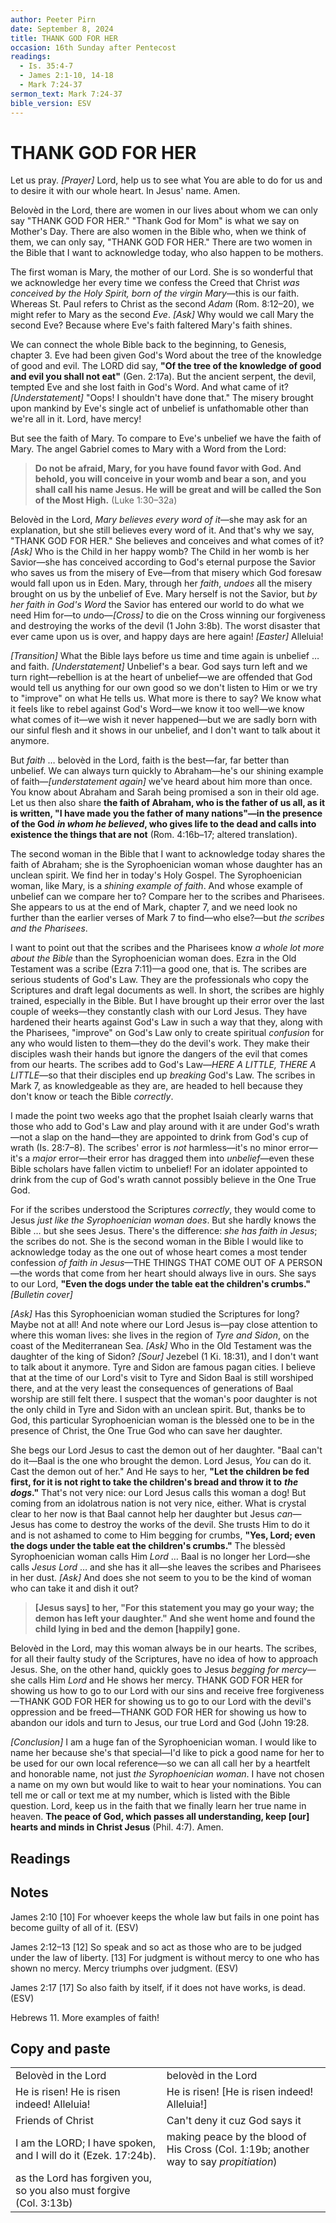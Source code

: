 ```yaml
---
author: Peeter Pirn
date: September 8, 2024
title: THANK GOD FOR HER
occasion: 16th Sunday after Pentecost
readings:
  - Is. 35:4-7
  - James 2:1-10, 14-18
  - Mark 7:24-37
sermon_text: Mark 7:24-37
bible_version: ESV
---
```


# THANK GOD FOR HER

Let us pray. *\[Prayer]*  Lord, help us to see what You are able to do for us and to desire it with our whole heart. In Jesus' name. Amen.

Belovèd in the Lord, there are women in our lives about whom we can only say "THANK GOD FOR HER." "Thank God for Mom" is what we say on Mother's Day. There are also women in the Bible who, when we think of them, we can only say, "THANK GOD FOR HER." There are two women in the Bible that I want to acknowledge today, who also happen to be mothers.

The first woman is Mary, the mother of our Lord. She is so wonderful that we acknowledge her every time we confess the Creed that Christ *was conceived by the Holy Spirit, born of the virgin Mary*—this is our faith. Whereas St. Paul refers to Christ as the second *Adam* (Rom. 8:12–20), we might refer to Mary as the second *Eve*. *\[Ask]*  Why would we call Mary the second Eve? Because where Eve's faith faltered Mary's faith shines.

We can connect the whole Bible back to the beginning, to Genesis, chapter 3. Eve had been given God's Word about the tree of the knowledge of good and evil. The LORD did say, **"Of the tree of the knowledge of good and evil you shall not eat"**  (Gen. 2:17a). But the ancient serpent, the devil, tempted Eve and she lost faith in God's Word. And what came of it? *\[Understatement]*  "Oops! I shouldn't have done that." The misery brought upon mankind by Eve's single act of unbelief is unfathomable other than we're all in it. Lord, have mercy!

But see the faith of Mary. To compare to Eve's unbelief we have the faith of Mary. The angel Gabriel comes to Mary with a Word from the Lord:
> **Do not be afraid, Mary, for you have found favor with God. And behold, you will conceive in your womb and bear a son, and you shall call his name Jesus. He will be great and will be called the Son of the Most High.**  (Luke 1:30–32a)

Belovèd in the Lord, *Mary believes every word of it*—she may ask for an explanation, but she still believes every word of it. And that's why we say, "THANK GOD FOR HER." She believes and conceives and what comes of it? *\[Ask]*  Who is the Child in her happy womb? The Child in her womb is her Savior—she has conceived according to God's eternal purpose the Savior who saves us from the misery of Eve—from that misery which God foresaw would fall upon us in Eden. Mary, through her *faith*, *undoes* all the misery brought on us by the unbelief of Eve. Mary herself is not the Savior, but *by her faith in God's Word* the Savior has entered our world to do what we need Him for—to *un*do—*\[Cross]*  to die on the Cross winning our forgiveness and destroying the works of the devil (1 John 3:8b). The worst disaster that ever came upon us is over, and happy days are here again! *\[Easter]*  Alleluia!

*\[Transition]*  What the Bible lays before us time and time again is unbelief … and faith. *\[Understatement]*  Unbelief's a bear. God says turn left and we turn right—rebellion is at the heart of unbelief—we are offended that God would tell us anything for our own good so we don't listen to Him or we try to "improve" on what He tells us. What more is there to say? We know what it feels like to rebel against God's Word—we know it too well—we know what comes of it—we wish it never happened—but we are sadly born with our sinful flesh and it shows in our unbelief, and I don't want to talk about it anymore.

But *faith* … belovèd in the Lord, faith is the best—far, far better than unbelief. We can always turn quickly to Abraham—he's our shining example of faith—*\[understatement again]*  we've heard about him more than once. You know about Abraham and Sarah being promised a son in their old age. Let us then also share **the faith of Abraham, who is the father of us all, as it is written, "I have made you the father of many nations"—in the presence of the God** ***in whom he believed*, who gives life to the dead and calls into existence the things that are not** (Rom. 4:16b–17; altered translation).

The second woman in the Bible that I want to acknowledge today shares the faith of Abraham; she is the Syrophoenician woman whose daughter has an unclean spirit. We find her in today's Holy Gospel. The Syrophoenician woman, like Mary, is a *shining example of faith*. And whose example of unbelief can we compare her to? Compare her to the scribes and Pharisees. She appears to us at the end of Mark, chapter 7, and we need look no further than the earlier verses of Mark 7 to find—who else?—but *the scribes and the Pharisees*.

I want to point out that the scribes and the Pharisees know *a whole lot more about the Bible* than the Syrophoenician woman does. Ezra in the Old Testament was a scribe (Ezra 7:11)—a good one, that is. The scribes are serious students of God's Law. They are the professionals who copy the Scriptures and draft legal documents as well. In short, the scribes are highly trained, especially in the Bible. But I have brought up their error over the last couple of weeks—they constantly clash with our Lord Jesus. They have hardened their hearts against God's Law in such a way that they, along with the Pharisees, "improve" on God's Law only to create spiritual *confusion* for any who would listen to them—they do the devil's work. They make their disciples wash their hands but ignore the dangers of the evil that comes from our hearts. The scribes add to God's Law—*HERE A LITTLE, THERE A LITTLE*—so that their disciples end up *breaking* God's Law. The scribes in Mark 7, as knowledgeable as they are, are headed to hell because they don't know or teach the Bible *correctly*.

I made the point two weeks ago that the prophet Isaiah clearly warns that those who add to God's Law and play around with it are under God's wrath—not a slap on the hand—they are appointed to drink from God's cup of wrath (Is. 28:7–8). The scribes' error is *not* harmless—it's no minor error—it's a *major* error—their error has dragged them into *unbelief*—even these Bible scholars have fallen victim to unbelief! For an idolater appointed to drink from the cup of God's wrath cannot possibly believe in the One True God.

For if the scribes understood the Scriptures *correctly*, they would come to Jesus *just like the Syrophoenician woman does*. But she hardly knows the Bible … but she sees Jesus. There's the difference: *she has faith in Jesus*; the scribes do not. She is the second woman in the Bible I would like to acknowledge today as the one out of whose heart comes a most tender confession *of faith in Jesus*—THE THINGS THAT COME OUT OF A PERSON—the words that come from her heart should always live in ours. She says to our Lord, **"Even the dogs under the table eat the children's crumbs."**  *\[Bulletin cover]*

*\[Ask]*  Has this Syrophoenician woman studied the Scriptures for long? Maybe not at all! And note where our Lord Jesus is—pay close attention to where this woman lives: she lives in the region of *Tyre and Sidon*, on the coast of the Mediterranean Sea. *\[Ask]*  Who in the Old Testament was the daughter of the king of Sidon? *\[Sour]*  Jezebel (1 Ki. 18:31), and I don't want to talk about it anymore. Tyre and Sidon are famous pagan cities. I believe that at the time of our Lord's visit to Tyre and Sidon Baal is still worshiped there, and at the very least the consequences of generations of Baal worship are still felt there. I suspect that the woman's poor daughter is not the only child in Tyre and Sidon with an unclean spirit. But, thanks be to God, this particular Syrophoenician woman is the blessèd one to be in the presence of Christ, the One True God who can save her daughter.

She begs our Lord Jesus to cast the demon out of her daughter. "Baal can't do it—Baal is the one who brought the demon. Lord Jesus, *You* can do it. Cast the demon out of her." And He says to her, **"Let the children be fed first, for it is not right to take the children's bread and throw it to** ***the dogs*."**  That's not very nice: our Lord Jesus calls this woman a dog! But coming from an idolatrous nation is not very nice, either. What is crystal clear to her now is that Baal cannot help her daughter but Jesus *can*—Jesus has come to destroy the works of the devil. She trusts Him to do it and is not ashamed to come to Him begging for crumbs, **"Yes, Lord; even the dogs under the table eat the children's crumbs."**  The blessèd Syrophoenician woman calls Him *Lord* … Baal is no longer her Lord—she calls *Jesus Lord* … and she has it all—she leaves the scribes and Pharisees in her dust. *\[Ask]*  And does she not seem to you to be the kind of woman who can take it and dish it out?
> **\[Jesus says] to her, "For this statement you may go your way; the demon has left your daughter." And she went home and found the child lying in bed and the demon \[happily] gone.**

Belovèd in the Lord, may this woman always be in our hearts. The scribes, for all their faulty study of the Scriptures, have no idea of how to approach Jesus. She, on the other hand, quickly goes to Jesus *begging for mercy*—she calls Him *Lord* and He shows her mercy. THANK GOD FOR HER for showing us how to go to our Lord with our sins and receive free forgiveness—THANK GOD FOR HER for showing us to go to our Lord with the devil's oppression and be freed—THANK GOD FOR HER for showing us how to abandon our idols and turn to Jesus, our true Lord and God (John 19:28.

*\[Conclusion]*  I am a huge fan of the Syrophoenician woman. I would like to name her because she's that special—I'd like to pick a good name for her to be used for our own local reference—so we can all call her by a heartfelt and honorable name, not just *the Syrophoenician woman*. I have not chosen a name on my own but would like to wait to hear your nominations. You can tell me or call or text me at my number, which is listed with the Bible question. Lord, keep us in the faith that we finally learn her true name in heaven. **The peace of God, which passes all understanding, keep \[our] hearts and minds in Christ Jesus** (Phil. 4:7). Amen.
## Readings

## Notes
James 2:10
\[10] For whoever keeps the whole law but fails in one point has become guilty of all of it. (ESV)

James 2:12–13
\[12] So speak and so act as those who are to be judged under the law of liberty. \[13] For judgment is without mercy to one who has shown no mercy. Mercy triumphs over judgment. (ESV)

James 2:17
\[17] So also faith by itself, if it does not have works, is dead. (ESV)

Hebrews 11. More examples of faith!
## Copy and paste
|                                                                     |                                                                                        |
| ------------------------------------------------------------------- | -------------------------------------------------------------------------------------- |
| Belovèd in the Lord                                                 | belovèd in the Lord                                                                    |
| He is risen! He is risen indeed! Alleluia!                          | He is risen! \[He is risen indeed! Alleluia!]                                          |
| Friends of Christ                                                   | Can't deny it cuz God says it                                                          |
| I am the LORD; I have spoken, and I will do it (Ezek. 17:24b).      | making peace by the blood of His Cross (Col. 1:19b; another way to say *propitiation*) |
| as the Lord has forgiven you, so you also must forgive (Col. 3:13b) |                                                                                        |